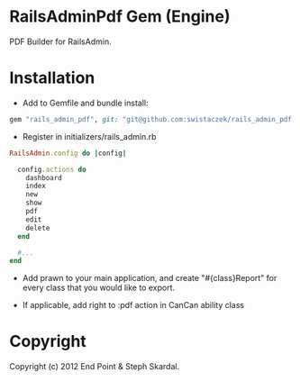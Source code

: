 RailsAdminPdf Gem (Engine)
========

PDF Builder for RailsAdmin.

Installation
========

* Add to Gemfile and bundle install:

```ruby
gem "rails_admin_pdf", git: "git@github.com:swistaczek/rails_admin_pdf.git"
```

* Register in initializers/rails_admin.rb

```ruby
RailsAdmin.config do |config|

  config.actions do
    dashboard
    index
    new
    show
    pdf
    edit
    delete
  end

  #...
end
```

* Add prawn to your main application, and create "#{class}Report" for every class that you would like to export.

* If applicable, add right to :pdf action in CanCan ability class


Copyright
========

Copyright (c) 2012 End Point & Steph Skardal. 
